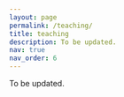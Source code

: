 ```yaml
---
layout: page
permalink: /teaching/
title: teaching
description: To be updated.
nav: true
nav_order: 6
---
```


To be updated.